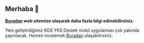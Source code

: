 ## Merhaba 👋

**[Buradan](https://kgs.infinityfreeapp.com/) web sitemize ulaşarak daha fazla bilgi edinebilirsiniz.**

Yeni geliştirdiğimiz KGS YKS Destek mobil uygulaması çok yakında yayınlacak. Hemen incelemek [Buradan](https://kgs.infinityfreeapp.com/products/kgs-yks-destek/index.html) ulaşabilirsiniz.
<!--
**Kaan-GUL60/Kaan-GUL60** is a ✨ _special_ ✨ repository because its `README.md` (this file) appears on your GitHub profile.

Here are some ideas to get you started:

- 🔭 I’m currently working on ...
- 🌱 I’m currently learning ...
- 👯 I’m looking to collaborate on ...
- 🤔 I’m looking for help with ...
- 💬 Ask me about ...
- 📫 How to reach me: ...
- 😄 Pronouns: ...
- ⚡ Fun fact: ...
-->
